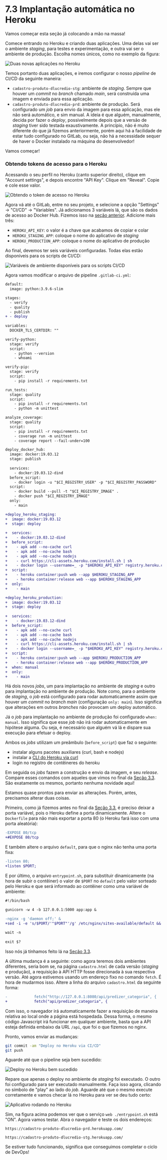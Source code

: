 # 7.3 Implantação automática no Heroku

Vamos começar esta seção já colocando a mão na massa!

Comece entrando no Heroku e criando duas aplicações. Uma delas vai ser o ambiente _staging_, para testes e experimentação, e outra vai ser o ambiente de produção. Escolha nomes únicos, como no exemplo da figura:

![Duas novas aplicações no Heroku](./imgs/heroku1.png)

Temos portanto duas aplicações, e iremos configurar o nosso _pipeline_ de CI/CD da seguinte maneira:

* `cadastro-produto-dlucredio-stg`: ambiente de _staging_. Sempre que houver um _commit_ no _branch_ chamado _main_, será construída uma imagem e enviada para essa aplicação.
* `cadastro-produto-dlucredio-prd`: ambiente de produção. Será configurado um _job_ para envio da imagem para essa aplicação, mas ele não será automático, e sim manual. A ideia é que alguém, manualmente, decida por fazer o _deploy_, possivelmente depois que a versão de _staging_ tiver sido testada exaustivamente. A princípio, não é muito diferente do que já fizemos anteriormente, porém aqui há a facilidade de estar tudo configurado no GitLab, ou seja, não há a necessidade sequer de haver o Docker instalado na máquina do desenvolvedor!

Vamos começar!

### Obtendo tokens de acesso para o Heroku

Acessando o seu perfil no Heroku (canto superior direito), clique em "Account settings", e depois encontre "API Key". Clique em "Reveal". Copie e cole esse valor.

![Obtendo o token de acesso no Heroku](./imgs/heroku2.png)

Agora vá até o GitLab, entre no seu projeto, e selecione a opção "Settings" -> "CI/CD" -> "Variables". Já adicionamos 3 variáveis lá, que são os dados de acesso ao Docker Hub. Fizemos isso na [seção anterior](./7-2-implantacao-automatica-no-docker-hub.md). Adicione mais três:

* `HEROKU_API_KEY`: o valor é a chave que acabamos de copiar e colar
* `HEROKU_STAGING_APP`: coloque o nome do aplicativo de _staging_
* `HEROKU_PRODUCTION_APP`: coloque o nome do aplicativo de produção

Ao final, devemos ter seis variáveis configuradas. Todas elas estão disponíveis para os scripts de CI/CD:

![Variáveis de ambiente disponíveis para os scripts CI/CD](./imgs/heroku3.png)

Agora vamos modificar o arquivo de pipeline `.gitlab-ci.yml`:

```diff
default:
  image: python:3.9.6-slim

stages:
  - verify
  - quality
  - publish
+ - deploy 
 
variables:
  DOCKER_TLS_CERTDIR: ""

verify-python:
  stage: verify
  script:
    - python --version
    - whoami

verify-pip:
  stage: verify
  script:
    - pip install -r requirements.txt

run_tests:
  stage: quality
  script:
    - pip install -r requirements.txt
    - python -m unittest

analyze_coverage:
  stage: quality
  script:
    - pip install -r requirements.txt
    - coverage run -m unittest
    - coverage report --fail-under=100

deploy_docker_hub:
  image: docker:19.03.12
  stage: publish
  
  services:
    - docker:19.03.12-dind
  before_script:
    - docker login -u "$CI_REGISTRY_USER" -p "$CI_REGISTRY_PASSWORD"
  script:
    - docker build --pull -t "$CI_REGISTRY_IMAGE" .
    - docker push "$CI_REGISTRY_IMAGE"
  only:
    - main

+deploy_heroku_staging:
+  image: docker:19.03.12
+  stage: deploy
  
+  services:
+    - docker:19.03.12-dind
+  before_script:
+    - apk add --no-cache curl
+    - apk add --no-cache bash
+    - apk add --no-cache nodejs
+    - curl https://cli-assets.heroku.com/install.sh | sh
+    - docker login --username=_ -p "$HEROKU_API_KEY" registry.heroku.com
+  script:
+    - heroku container:push web --app $HEROKU_STAGING_APP
+    - heroku container:release web --app $HEROKU_STAGING_APP
+  only:
+    - main

+deploy_heroku_production:
+  image: docker:19.03.12
+  stage: deploy
  
+  services:
+    - docker:19.03.12-dind
+  before_script:
+    - apk add --no-cache curl
+    - apk add --no-cache bash
+    - apk add --no-cache nodejs
+    - curl https://cli-assets.heroku.com/install.sh | sh
+    - docker login --username=_ -p "$HEROKU_API_KEY" registry.heroku.com
+  script:
+    - heroku container:push web --app $HEROKU_PRODUCTION_APP
+    - heroku container:release web --app $HEROKU_PRODUCTION_APP
+  when: manual
+  only:
+    - main
```

Há dois novos _jobs_, um para implantação no ambiente de _staging_ e outro para implantação no ambiente de produção. Note como, para o ambiente de _staging_, o _job_ está configurado para rodar automaticamente assim que houver um _commit_ no _branch_ _main_ (configuração `only: main`). Isso significa que alterações em outros _branches_ não provocam um deploy automático.

Já o _job_ para implantação no ambiente de produção foi configurado `when: manual`. Isso significa que esse _job_ não irá rodar automaticamente em hipótese alguma. Ou seja, é necessário que alguém vá lá e dispare sua execução para efetuar o deploy.

Ambos os _jobs_ utilizam um preâmbulo (`before_script`) que faz o seguinte:
* instalar alguns pacotes auxiliares (curl, bash e nodejs)
* instalar a [CLI do Heroku via curl](https://devcenter.heroku.com/articles/heroku-cli)
* login no registro de contêineres do heroku

Em seguida os _jobs_ fazem a construção e envio da imagem, e seu _release_. Compare esses comandos com aqueles que vimos no final da [Seção 3.3](../3-producao/3-3-ambiente-de-producao-parte-2.md). São exatamente os mesmos, portanto nenhuma novidade aqui!

Estamos quase prontos para enviar as alterações. Porém, antes, precisamos alterar duas coisas.

Primeiro, como já fizemos antes no final da [Seção 3.3](../3-producao/3-3-ambiente-de-producao-parte-2.md), é preciso deixar a porta variável, pois o Heroku define a porta dinamicamente. Altere o `Dockerfile` para não mais exportar a porta 80 (o Heroku fará isso com uma porta aleatória):

```diff
-EXPOSE 80/tcp
+#EXPOSE 80/tcp
```

E também altere o arquivo `default`, para que o nginx não tenha uma porta fixa:

```diff
-listen 80;
+listen $PORT;
```

E por último, o arquivo `entrypoint.sh`, para substituir dinamicamente (na hora de subir o contêiner) o valor de `$PORT` no `default` pelo valor sorteado pelo Heroku e que será informado ao contêiner como uma variável de ambiente:

```diff
#!/bin/bash

gunicorn -w 4 -b 127.0.0.1:5000 app:app &

-nginx -g 'daemon off;' &
+sed -i -e 's/$PORT/'"$PORT"'/g' /etc/nginx/sites-available/default && nginx -g 'daemon off;' &
  
wait -n
  
exit $?
```

Isso nós já tínhamos feito lá na [Seção 3.3](../3-producao/3-3-ambiente-de-producao-parte-2.md).

A última mudança é a seguinte: como agora teremos dois ambientes diferentes, seria bom se, na página `cadastro.html` de cada versão (_staging_ e produção), a requisição à API HTTP fosse direcionada à sua respectiva versão. Até agora estivemos usando um endereço fixo no comando `fetch`. É hora de mudarmos isso. Altere a linha do arquivo `cadastro.html` da seguinte forma:

```diff
-            fetch("http://127.0.0.1:8080/api/predizer_categoria", {
+            fetch("api/predizer_categoria", {
```

Com isso, o navegador irá automaticamente fazer a requisição de maneira relativa ao local onde a página está hospedada. Dessa forma, o mesmo código Javascript irá funcionar em qualquer ambiente, basta que a API esteja definida embaixo da URL `/api`, que foi o que fizemos no nginx.

Pronto, vamos enviar as mudanças:

```sh
git commit -am "Deploy no Heroku via CI/CD"
git push
```

Aguarde até que o pipeline seja bem sucedido:

![Deploy no Heroku bem sucedido](./imgs/heroku4.png)

Repare que apenas o deploy no ambiente de _staging_ foi executado. O outro foi configurado para ser executado manualmente. Faça isso agora, clicando no símbolo de "play" ao lado do _job_. Aguarde até que o mesmo execute corretamente e vamos checar lá no Heroku para ver se deu tudo certo:

![Aplicativo rodando no Heroku](./imgs/heroku5.png)

Sim, na figura acima podemos ver que o serviço `web ./entrypoint.sh` está "ON". Agora vamos testar. Abra o navegador e teste os dois endereços:

`https://cadastro-produto-dlucredio-prd.herokuapp.com/`

`https://cadastro-produto-dlucredio-stg.herokuapp.com/`

Se estiver tudo funcionando, significa que conseguimos completar o ciclo de DevOps!